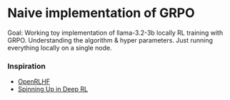 # Naive implementation of GRPO

Goal: Working toy implementation of llama-3.2-3b locally RL training with GRPO. Understanding the algorithm & hyper parameters. Just running everything locally on a single node.


### Inspiration

- [OpenRLHF](https://github.com/OpenRLHF/OpenRLHF)
- [Spinning Up in Deep RL](https://spinningup.openai.com/en/latest/)
